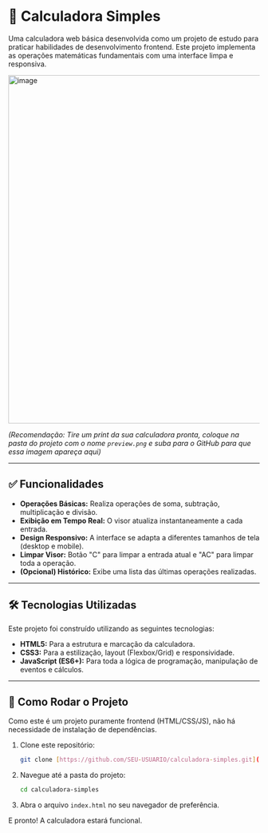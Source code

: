 # 🧮 Calculadora Simples

Uma calculadora web básica desenvolvida como um projeto de estudo para praticar habilidades de desenvolvimento frontend. Este projeto implementa as operações matemáticas fundamentais com uma interface limpa e responsiva.

<img width="517" height="697" alt="image" src="https://github.com/user-attachments/assets/5128e09b-6e71-473c-b68f-6b51c5dd6f9a" />

*(Recomendação: Tire um print da sua calculadora pronta, coloque na pasta do projeto com o nome `preview.png` e suba para o GitHub para que essa imagem apareça aqui)*

---

## ✅ Funcionalidades

* **Operações Básicas:** Realiza operações de soma, subtração, multiplicação e divisão.
* **Exibição em Tempo Real:** O visor atualiza instantaneamente a cada entrada.
* **Design Responsivo:** A interface se adapta a diferentes tamanhos de tela (desktop e mobile).
* **Limpar Visor:** Botão "C" para limpar a entrada atual e "AC" para limpar toda a operação.
* **(Opcional) Histórico:** Exibe uma lista das últimas operações realizadas.

---

## 🛠️ Tecnologias Utilizadas

Este projeto foi construído utilizando as seguintes tecnologias:

* **HTML5:** Para a estrutura e marcação da calculadora.
* **CSS3:** Para a estilização, layout (Flexbox/Grid) e responsividade.
* **JavaScript (ES6+):** Para toda a lógica de programação, manipulação de eventos e cálculos.

---

## 🚀 Como Rodar o Projeto

Como este é um projeto puramente frontend (HTML/CSS/JS), não há necessidade de instalação de dependências.

1.  Clone este repositório:
    ```bash
    git clone [https://github.com/SEU-USUARIO/calculadora-simples.git](https://github.com/SEU-USUARIO/calculadora-simples.git)
    ```
2.  Navegue até a pasta do projeto:
    ```bash
    cd calculadora-simples
    ```
3.  Abra o arquivo `index.html` no seu navegador de preferência.

E pronto! A calculadora estará funcional.

